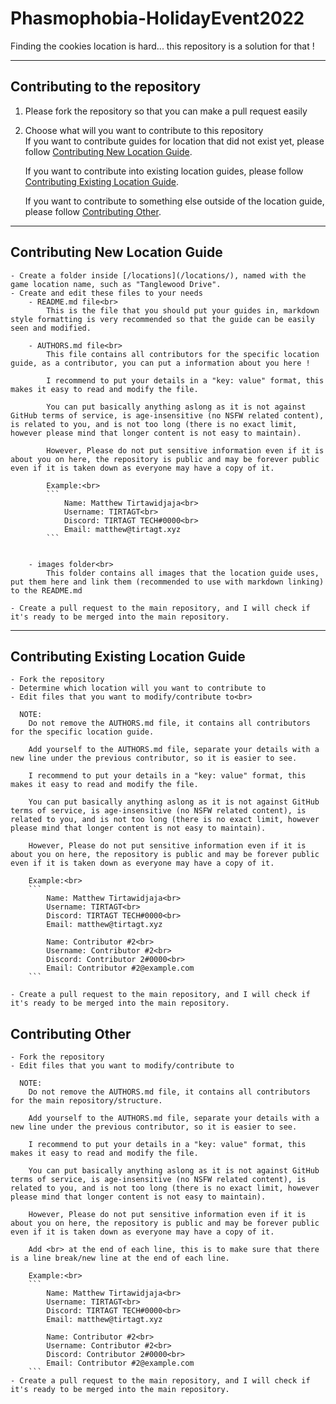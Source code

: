 # Phasmophobia-HolidayEvent2022
Finding the cookies location is hard... this repository is a solution for that !

----

## Contributing to the repository

1. Please fork the repository so that you can make a pull request easily

2. Choose what will you want to contribute to this repository<br>
	If you want to contribute guides for location that did not exist yet, please follow [Contributing New Location Guide](#contributing-new-location-guide).

	If you want to contribute into existing location guides, please follow [Contributing Existing Location Guide](#contributing-existing-location-guide).

	If you want to contribute to something else outside of the location guide, please follow [Contributing Other](#contributing-other).

----

## Contributing New Location Guide
	- Create a folder inside [/locations](/locations/), named with the game location name, such as "Tanglewood Drive".
	- Create and edit these files to your needs 
		- README.md file<br>
	 		This is the file that you should put your guides in, markdown style formatting is very recommended so that the guide can be easily seen and modified.

		- AUTHORS.md file<br>
			This file contains all contributors for the specific location guide, as a contributor, you can put a information about you here !

			I recommend to put your details in a "key: value" format, this makes it easy to read and modify the file.

			You can put basically anything aslong as it is not against GitHub terms of service, is age-insensitive (no NSFW related content), is related to you, and is not too long (there is no exact limit, however please mind that longer content is not easy to maintain).

			However, Please do not put sensitive information even if it is about you on here, the repository is public and may be forever public even if it is taken down as everyone may have a copy of it.

			Example:<br>
			```
				Name: Matthew Tirtawidjaja<br>
				Username: TIRTAGT<br>
				Discord: TIRTAGT TECH#0000<br>
				Email: matthew@tirtagt.xyz
			```


		- images folder<br>
	 		This folder contains all images that the location guide uses, put them here and link them (recommended to use with markdown linking) to the README.md

	- Create a pull request to the main repository, and I will check if it's ready to be merged into the main repository.

----

## Contributing Existing Location Guide
	- Fork the repository
	- Determine which location will you want to contribute to
	- Edit files that you want to modify/contribute to<br>
	  
	  NOTE:
	    Do not remove the AUTHORS.md file, it contains all contributors for the specific location guide.

	    Add yourself to the AUTHORS.md file, separate your details with a new line under the previous contributor, so it is easier to see.

	 	I recommend to put your details in a "key: value" format, this makes it easy to read and modify the file.

		You can put basically anything aslong as it is not against GitHub terms of service, is age-insensitive (no NSFW related content), is related to you, and is not too long (there is no exact limit, however please mind that longer content is not easy to maintain).

		However, Please do not put sensitive information even if it is about you on here, the repository is public and may be forever public even if it is taken down as everyone may have a copy of it.

		Example:<br>
		```
	  		Name: Matthew Tirtawidjaja<br>
			Username: TIRTAGT<br>
			Discord: TIRTAGT TECH#0000<br>
			Email: matthew@tirtagt.xyz

			Name: Contributor #2<br>
			Username: Contributor #2<br>
			Discord: Contributor 2#0000<br>
			Email: Contributor #2@example.com
	  	```

	- Create a pull request to the main repository, and I will check if it's ready to be merged into the main repository.

## Contributing Other
	- Fork the repository
	- Edit files that you want to modify/contribute to

	  NOTE:
	    Do not remove the AUTHORS.md file, it contains all contributors for the main repository/structure.

	    Add yourself to the AUTHORS.md file, separate your details with a new line under the previous contributor, so it is easier to see.

	 	I recommend to put your details in a "key: value" format, this makes it easy to read and modify the file.

		You can put basically anything aslong as it is not against GitHub terms of service, is age-insensitive (no NSFW related content), is related to you, and is not too long (there is no exact limit, however please mind that longer content is not easy to maintain).

		However, Please do not put sensitive information even if it is about you on here, the repository is public and may be forever public even if it is taken down as everyone may have a copy of it.

		Add <br> at the end of each line, this is to make sure that there is a line break/new line at the end of each line.

		Example:<br>
		```
	  		Name: Matthew Tirtawidjaja<br>
			Username: TIRTAGT<br>
			Discord: TIRTAGT TECH#0000<br>
			Email: matthew@tirtagt.xyz

			Name: Contributor #2<br>
			Username: Contributor #2<br>
			Discord: Contributor 2#0000<br>
			Email: Contributor #2@example.com
	  	```
	- Create a pull request to the main repository, and I will check if it's ready to be merged into the main repository.